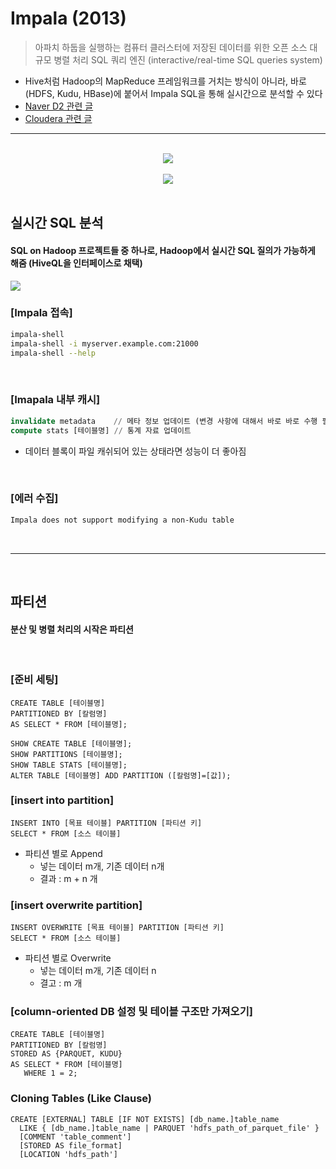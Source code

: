 # Impala (2013)
> 아파치 하둡을 실행하는 컴퓨터 클러스터에 저장된 데이터를 위한 오픈 소스 대규모 병렬 처리 SQL 쿼리 엔진 (interactive/real-time SQL queries system)
* Hive처럼 Hadoop의 MapReduce 프레임워크를 거치는 방식이 아니라, 바로 (HDFS, Kudu, HBase)에 붙어서 Impala SQL을 통해 실시간으로 분석할 수 있다
* [Naver D2 관련 글](https://d2.naver.com/helloworld/246342)
* [Cloudera 관련 글](https://docs.cloudera.com/documentation/enterprise/6/6.3/topics/impala_intro.html)

<hr>
<br>

<div align="center">
  <img src="https://user-images.githubusercontent.com/37537227/127774811-334d3780-ef2f-46b7-bc41-ca8f5a3e88b0.png" />
</div>

<br>

<div align="center">
  <img src="https://img1.daumcdn.net/thumb/R720x0.q80/?scode=mtistory2&fname=http%3A%2F%2Fcfile2.uf.tistory.com%2Fimage%2F227B6842544E025602235F" >
</div>

<br>

## 실시간 SQL 분석
#### SQL on Hadoop 프로젝트들 중 하나로, Hadoop에서 실시간 SQL 질의가 가능하게 해줌 (HiveQL을 인터페이스로 채택)

<img src="https://blog.kakaocdn.net/dn/FNcqv/btqAtbmtKBR/nbvjpMOeKwT0eHi5wppKUK/img.png" />

<br>

### [Impala 접속]
```bash
impala-shell
impala-shell -i myserver.example.com:21000
impala-shell --help 
```

<br>

### [Imapala 내부 캐시]
```sql
invalidate metadata    // 메타 정보 업데이트 (변경 사항에 대해서 바로 바로 수행 필요)
compute stats [테이블명] // 통계 자료 업데이트
```
* 데이터 블록이 파일 캐쉬되어 있는 상태라면 성능이 더 좋아짐

<br>

### [에러 수집]

```bash
Impala does not support modifying a non-Kudu table
```

<br>
<hr>
<br>

## 파티션
#### 분산 및 병렬 처리의 시작은 파티션

<br>

### [준비 세팅]

```hiveQl
CREATE TABLE [테이블명]
PARTITIONED BY [칼럼명]
AS SELECT * FROM [테이블명];

SHOW CREATE TABLE [테이블명];
SHOW PARTITIONS [테이블명];
SHOW TABLE STATS [테이블명];
ALTER TABLE [테이블명] ADD PARTITION ([칼럼명]=[값]);
```

### [insert into partition]
```hiveql
INSERT INTO [목표 테이블] PARTITION [파티션 키]
SELECT * FROM [소스 테이블]
```
* 파티션 별로 Append
  * 넣는 데이터 m개, 기존 데이터 n개
  * 결과 : m + n 개 

### [insert overwrite partition]
```hiveql
INSERT OVERWRITE [목표 테이블] PARTITION [파티션 키]
SELECT * FROM [소스 테이블]
```
* 파티션 별로 Overwrite
  * 넣는 데이터 m개, 기존 데이터 n
  * 결고 : m 개 


### [column-oriented DB 설정 및 테이블 구조만 가져오기]
```hiveql
CREATE TABLE [테이블명]
PARTITIONED BY [칼럼명]
STORED AS {PARQUET, KUDU}
AS SELECT * FROM [테이블명]
   WHERE 1 = 2;
```

### Cloning Tables (Like Clause)
```hiveql
CREATE [EXTERNAL] TABLE [IF NOT EXISTS] [db_name.]table_name
  LIKE { [db_name.]table_name | PARQUET 'hdfs_path_of_parquet_file' }
  [COMMENT 'table_comment']
  [STORED AS file_format]
  [LOCATION 'hdfs_path']
```
